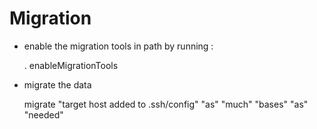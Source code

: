 # Migration

* enable the migration tools in path by running :

    . enableMigrationTools

* migrate the data

    migrate "target host added to .ssh/config" "as" "much" "bases" "as" "needed"

